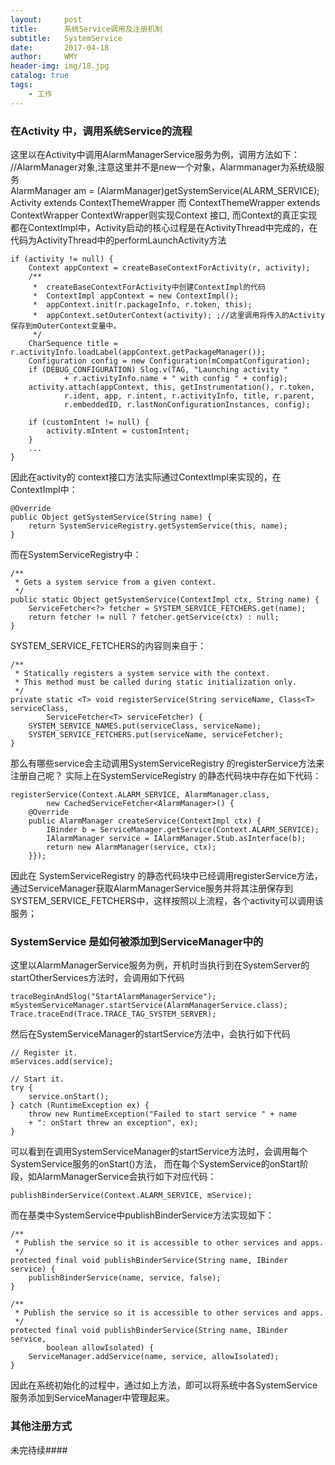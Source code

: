 ```yaml
---
layout:     post
title:      系统Service调用及注册机制
subtitle:   SystemService
date:       2017-04-18
author:     WMY
header-img: img/18.jpg
catalog: true
tags:
    - 工作
---
```

  

### 在Activity 中，调用系统Service的流程 
  
这里以在Activity中调用AlarmManagerService服务为例，调用方法如下：
//AlarmManager对象,注意这里并不是new一个对象，Alarmmanager为系统级服务  
AlarmManager am = (AlarmManager)getSystemService(ALARM_SERVICE);
Activity extends ContextThemeWrapper 而  ContextThemeWrapper extends ContextWrapper
ContextWrapper则实现Context 接口, 而Context的真正实现都在ContextImpl中，Activity启动的核心过程是在ActivityThread中完成的，在代码为ActivityThread中的performLaunchActivity方法  

	if (activity != null) {  
	    Context appContext = createBaseContextForActivity(r, activity);  
	    /** 
	     *  createBaseContextForActivity中创建ContextImpl的代码 
	     *  ContextImpl appContext = new ContextImpl(); 
	     *  appContext.init(r.packageInfo, r.token, this); 
	     *  appContext.setOuterContext(activity); ;//这里调用将传入的Activity保存到mOuterContext变量中。  
	     */  
	    CharSequence title = r.activityInfo.loadLabel(appContext.getPackageManager());  
	    Configuration config = new Configuration(mCompatConfiguration);  
	    if (DEBUG_CONFIGURATION) Slog.v(TAG, "Launching activity "  
	            + r.activityInfo.name + " with config " + config);  
	    activity.attach(appContext, this, getInstrumentation(), r.token,  
	            r.ident, app, r.intent, r.activityInfo, title, r.parent,  
	            r.embeddedID, r.lastNonConfigurationInstances, config);  
	  
	    if (customIntent != null) {  
	        activity.mIntent = customIntent;  
	    }  
	    ...  
	}    

因此在activity的 context接口方法实际通过ContextImpl来实现的，在ContextImpl中：

    @Override
    public Object getSystemService(String name) {
        return SystemServiceRegistry.getSystemService(this, name);
    } 

而在SystemServiceRegistry中：

    /**
     * Gets a system service from a given context.
     */
    public static Object getSystemService(ContextImpl ctx, String name) {
        ServiceFetcher<?> fetcher = SYSTEM_SERVICE_FETCHERS.get(name);
        return fetcher != null ? fetcher.getService(ctx) : null;
    }

SYSTEM_SERVICE_FETCHERS的内容则来自于：

    /**
     * Statically registers a system service with the context.
     * This method must be called during static initialization only.
     */
    private static <T> void registerService(String serviceName, Class<T> serviceClass,
            ServiceFetcher<T> serviceFetcher) {
        SYSTEM_SERVICE_NAMES.put(serviceClass, serviceName);
        SYSTEM_SERVICE_FETCHERS.put(serviceName, serviceFetcher);
    }

那么有哪些service会主动调用SystemServiceRegistry 的registerService方法来注册自己呢？ 
实际上在SystemServiceRegistry 的静态代码块中存在如下代码：

    registerService(Context.ALARM_SERVICE, AlarmManager.class,
            new CachedServiceFetcher<AlarmManager>() {
        @Override
        public AlarmManager createService(ContextImpl ctx) {
            IBinder b = ServiceManager.getService(Context.ALARM_SERVICE);
            IAlarmManager service = IAlarmManager.Stub.asInterface(b);
            return new AlarmManager(service, ctx);
        }});

因此在 SystemServiceRegistry 的静态代码块中已经调用registerService方法，通过ServiceManager获取AlarmManagerService服务并将其注册保存到SYSTEM_SERVICE_FETCHERS中，这样按照以上流程，各个activity可以调用该服务；


### SystemService 是如何被添加到ServiceManager中的

这里以AlarmManagerService服务为例，开机时当执行到在SystemServer的startOtherServices方法时，会调用如下代码

    traceBeginAndSlog("StartAlarmManagerService");
    mSystemServiceManager.startService(AlarmManagerService.class);
    Trace.traceEnd(Trace.TRACE_TAG_SYSTEM_SERVER); 

然后在SystemServiceManager的startService方法中，会执行如下代码 

    // Register it.
    mServices.add(service);

    // Start it.
    try {
        service.onStart();
    } catch (RuntimeException ex) {
        throw new RuntimeException("Failed to start service " + name
        + ": onStart threw an exception", ex);
    }

可以看到在调用SystemServiceManager的startService方法时，会调用每个SystemService服务的onStart()方法，
而在每个SystemService的onStart阶段，如AlarmManagerService会执行如下对应代码：
 
	publishBinderService(Context.ALARM_SERVICE, mService); 

而在基类中SystemService中publishBinderService方法实现如下：
 
    /**
     * Publish the service so it is accessible to other services and apps.
     */
    protected final void publishBinderService(String name, IBinder service) {
        publishBinderService(name, service, false);
    } 

    /**
     * Publish the service so it is accessible to other services and apps.
     */
    protected final void publishBinderService(String name, IBinder service,
            boolean allowIsolated) {
        ServiceManager.addService(name, service, allowIsolated);
    }

因此在系统初始化的过程中，通过如上方法，即可以将系统中各SystemService服务添加到ServiceManager中管理起来。

 
### 其他注册方式 

未完待续####





